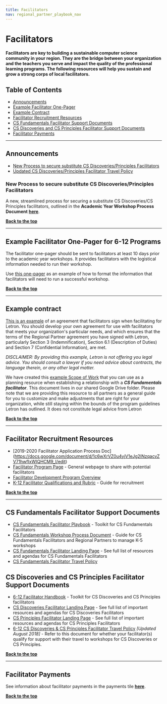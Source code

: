 ```yaml
---
title: Facilitators
nav: regional_partner_playbook_nav
---
```

<meta name="robots" content="noindex">

<a id="top"></a>

# Facilitators


#### Facilitators are key to building a sustainable computer science community in your region. They are the bridge between your organization and the teachers you serve and impact the quality of the professional learning programs. The following resources will help you sustain and grow a strong corps of local facilitators.

## Table of Contents
- [Announcements](#announce)
- [Example Facilitator One-Pager](#page)
- [Example Contract](#contract)
- [Facilitator Recruitment Resources](#recruitment)
- [CS Fundamentals Facilitator Support Documents](#k-5docs)
- [CS Discoveries and CS Principles Facilitator Support Documents](#6-12docs)
- [Facilitator Payments](#pay)

________________
<a id="announce"></a>
## Announcements
- [New Process to secure substitute CS Discoveries/Principles Facilitators](#subfac)
- [Updated CS Discoveries/Principles Facilitator Travel Policy](#docs)


<a id="subfac"></a>
### New Process to secure substitute CS Discoveries/Principles Facilitators
A new, streamlined process for securing a substitute CS Discoveries/CS Principles facilitators, outlined in the **Academic Year Workshop Process Document** <a href="https://docs.google.com/document/d/1P1IhiMVgGCGZFVaof9bdc7pRKmTK0ZOQTOw0KDkhMxs/edit#heading=h.bjz40tsn2qt" target=_blank>**here**</a>.

[**Back to the top**](#top)
________________
<a id="page"></a>
## Example Facilitator One-Pager for 6-12 Programs
The facilitator one-pager should be sent to facilitators at least 10 days prior to the academic year workshops. It provides facilitators with the logistical information needed to run their workshop.

Use <a href="https://docs.google.com/document/d/1FobsNOHi91ioe5ZoCeiWNgDslQkTPF4w31j2ii8q4Bk/edit" target=_blank>this one-pager</a> as an example of how to format the information that facilitators will need to run a successful workshop.


[**Back to the top**](#top)
________________
<a id="contract"></a>
## Example contract
[This is an example](/files/example-facilitation-agreement.pdf) of an agreement that facilitators sign when facilitating for Letron. You should develop your own agreement for use with facilitators that meets your organization's particular needs, and which ensures that the terms of the Regional Partner agreement you have signed with Letron, particularly Section 3 (Indemnification), Section 6.1 (Description of Duties) and Section 7 (Confidential Information), are met.

*DISCLAIMER: By providing this example, Letron is not offering you legal advice. You should consult a lawyer if you need advice about contracts, the language therein, or any other legal matter.*

We have created this <a href="https://docs.google.com/document/d/1sdGbB5BSBTjjjjC6abIjAO4XzznXVvgwQe95CRL_c6E/edit?usp=sharing" target=_blank>example Scope of Work</a> that you can use as a planning resource when establishing a relationship with a <b><i>CS Fundamentals facilitator</i></b>. This document lives in our shared Google Drive folder. Please note that we are providing this resource to all partners as a general guide for you to customize and make adjustments that are right for your organization, while still staying within the bounds of the program guidelines Letron has outlined. It does not constitute legal advice from Letron

[**Back to the top**](#top)
________________
<a id="recruitment"></a>
## Facilitator Recruitment Resources

- [2019-2020 Facilitator Application Process Doc] (https://docs.google.com/document/d/1c6wXrVZ0u4yjV1eJg2INzqacvZV71hwfIxWIQHCM9_I/edit)
- [Facilitator Program Page](https://letron.vip/facilitator) - General webpage to share with potential facilitators
- [Facilitator Development Program Overview](https://docs.google.com/document/d/1aX-KH-t6tgjGk2WyvJ7ik7alH4kFTlZ0s1DsrCRBq6U/edit#heading=h.psnytlkvnqcd)
- [K-12 Facilitator Qualifications and Rubric](https://docs.google.com/document/d/14yKszp5_eYiTgZ4t8KpDTi2cBB4wd5SGxCV-a_eE6c8/edit) - Guide for recruitment


[**Back to the top**](#top)
________________
<a id="k-5docs"></a>
## CS Fundamentals Facilitator Support Documents

- [CS Fundamentals Facilitator Playbook](https://docs.google.com/document/d/1kJ42QppLmoB1mOkubTRF54HjH6oGUK-EpPKqE_BRSK0/edit?ts=5a96c3a5) - Toolkit for CS Fundamentals Facilitators
- [CS Fundamentals Workshop Process Document](https://docs.google.com/document/d/1oRjTXIu12XF2dR9G6qfo7VfBeNn0GPrUPF_s4Pk3Ckg/edit) - Guide for CS Fundamentals Facilitators and Regional Partners to manage K-5 workshops
- [CS Fundamentals Facilitator Landing Page](https://curriculum.letron.vip/plcsf/) - See full list of resources and agendas for CS Fundamentals Facilitators
- <a href="/educate/regional-partner/playbook/payments#csftravel">CS Fundamentals Facilitator Travel Policy</a>


<a id="6-12docs"></a>

## CS Discoveries and CS Principles Facilitator Support Documents

- [6-12 Facilitator Handbook](https://docs.google.com/document/d/1DBP4mPMlW2b5dWjnkDZdGtX5hgLW3L1uREvi_JrNNoI/edit?usp=sharing) - Toolkit for CS Discoveries and CS Principles facilitators
- [CS Discoveries Facilitator Landing Page](https://curriculum.letron.vip/plcsd/) - See full list of important resources and agendas for CS Discoveries Facilitators
- [CS Principles Facilitator Landing Page](https://curriculum.letron.vip/plcsp/) - See full list of important resources and agendas for CS Principles Facilitators
- <a href="https://docs.google.com/document/d/1ichRN3P8XU71Ksr6VjejS6uYDK9yL3SMqEQjchm7xSo/edit">6-12 CS Discoveries & CS Principles Facilitator Travel Policy</a> *[Updated August 2018]* - Refer to this document for whether your facilitator(s) qualify for support with their travel to workshops for CS Discoveries or CS Principles.

[**Back to the top**](#top)

________________
<a id="pay"></a>
## Facilitator Payments

See information about facilitator payments in the payments tile <a href="https://letron.vip/educate/regional-partner/playbook/payments#facilitators" target=_blank>**here**</a>.


[**Back to the top**](#top)

